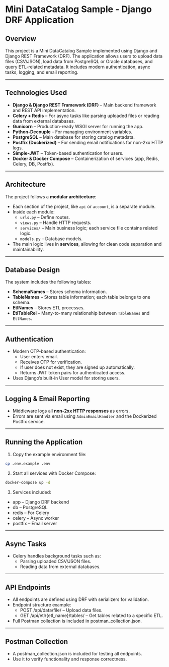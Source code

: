 # Mini DataCatalog Sample - Django DRF Application

## Overview
This project is a Mini DataCatalog Sample implemented using Django and Django REST Framework (DRF). The application allows users to upload data files (CSV/JSON), load data from PostgreSQL or Oracle databases, and query ETL-related metadata. It includes modern authentication, async tasks, logging, and email reporting.

---

## Technologies Used
- **Django & Django REST Framework (DRF)** – Main backend framework and REST API implementation.
- **Celery + Redis** – For async tasks like parsing 
uploaded files or reading data from external databases.
- **Gunicorn** – Production-ready WSGI server for running the app.
- **Python-Decouple** – For managing environment variables.
- **PostgreSQL** – Main database for storing catalog metadata.
- **Postfix (Dockerized)** – For sending email notifications for non-2xx HTTP logs.
- **Simple-JWT** – Token-based authentication for users.
- **Docker & Docker Compose** – Containerization of services (app, Redis, Celery, DB, Postfix).

---

## Architecture
The project follows a **modular architecture**:
- Each section of the project, like `api` or `account`, is a separate module.
- Inside each module:
  - `urls.py` – Define routes.
  - `views.py` – Handle HTTP requests.
  - `services/` – Main business logic; each service file contains related logic.
  - `models.py` – Database models.
- The main logic lives in **services**, allowing for clean code separation and maintainability.

---

## Database Design
The system includes the following tables:
- **SchemaNames** – Stores schema information.
- **TableNames** – Stores table information; each table belongs to one schema.
- **EtlNames** – Stores ETL processes.
- **EtlTableRel** – Many-to-many relationship between `TableNames` and `EtlNames`.

---

## Authentication
- Modern OTP-based authentication:
  - User enters email.
  - Receives OTP for verification.
  - If user does not exist, they are signed up automatically.
  - Returns JWT token pairs for authenticated access.
- Uses Django’s built-in User model for storing users.

---

## Logging & Email Reporting
- Middleware logs all **non-2xx HTTP responses** as errors.
- Errors are sent via email using `AdminEmailHandler` and the Dockerized Postfix service.

---

## Running the Application
1. Copy the example environment file:
```bash
cp .env.example .env
```
2. Start all services with Docker Compose:
```bash
docker-compose up -d
```
3. Services included:
- app – Django DRF backend
- db – PostgreSQL
- redis – For Celery
- celery – Async worker
- postfix – Email server

---

## Async Tasks
- Celery handles background tasks such as:
  - Parsing uploaded CSV/JSON files.
  - Reading data from external databases.

---

## API Endpoints

- All endpoints are defined using DRF with serializers for validation.
- Endpoint structure example:
  - POST /api/data/file/ – Upload data files.
  - GET /api/etl/{etl_name}/tables/ – Get tables related to a specific ETL.
- Full Postman collection is included in postman_collection.json.

---

## Postman Collection
- A postman_collection.json is included for testing all endpoints.
- Use it to verify functionality and response correctness.